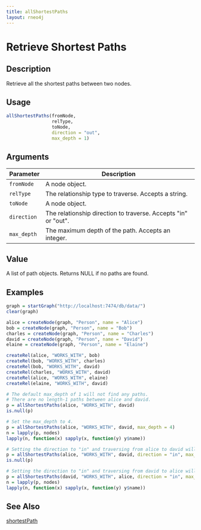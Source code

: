 ```yaml
---
title: allShortestPaths
layout: rneo4j
---
```


# Retrieve Shortest Paths

## Description

Retrieve all the shortest paths between two nodes.

## Usage

```r
allShortestPaths(fromNode, 
                 relType, 
                 toNode, 
                 direction = "out", 
                 max_depth = 1)
```

## Arguments

| Parameter | Description     |
| --------- | --------------- |
| `fromNode`   | A node object. |
| `relType`   | The relationship type to traverse. Accepts a string. |
| `toNode`     | A node object. |
| `direction` | The relationship direction to traverse. Accepts "in" or "out". | 
| `max_depth` | The maximum depth of the path. Accepts an integer. |

## Value

A list of path objects. Returns NULL if no paths are found.

## Examples

```r
graph = startGraph("http://localhost:7474/db/data/")
clear(graph)

alice = createNode(graph, "Person", name = "Alice")
bob = createNode(graph, "Person", name = "Bob")
charles = createNode(graph, "Person", name = "Charles")
david = createNode(graph, "Person", name = "David")
elaine = createNode(graph, "Person", name = "Elaine")

createRel(alice, "WORKS_WITH", bob)
createRel(bob, "WORKS_WITH", charles)
createRel(bob, "WORKS_WITH", david)
createRel(charles, "WORKS_WITH", david)
createRel(alice, "WORKS_WITH", elaine)
createRel(elaine, "WORKS_WITH", david)

# The default max_depth of 1 will not find any paths.
# There are no length-1 paths between alice and david.
p = allShortestPaths(alice, "WORKS_WITH", david)
is.null(p)

# Set the max_depth to 4.
p = allShortestPaths(alice, "WORKS_WITH", david, max_depth = 4)
n = lapply(p, nodes)
lapply(n, function(x) sapply(x, function(y) y$name))

# Setting the direction to "in" and traversing from alice to david will not find a path.
p = allShortestPaths(alice, "WORKS_WITH", david, direction = "in", max_depth = 4)
is.null(p)

# Setting the direction to "in" and traversing from david to alice will find paths.
p = allShortestPaths(david, "WORKS_WITH", alice, direction = "in", max_depth = 4)
n = lapply(p, nodes)
lapply(n, function(x) sapply(x, function(y) y$name))
```

## See Also

[shortestPath](shortest-path.html)
